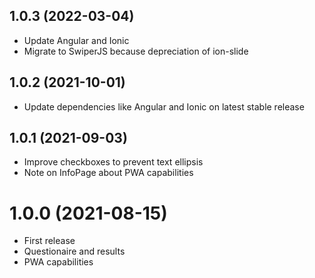 1.0.3 (2022-03-04)
------------------
- Update Angular and Ionic
- Migrate to SwiperJS because depreciation of ion-slide

1.0.2 (2021-10-01)
------------------
- Update dependencies like Angular and Ionic on latest stable release

1.0.1 (2021-09-03)
------------------
- Improve checkboxes to prevent text ellipsis
- Note on InfoPage about PWA capabilities

1.0.0 (2021-08-15)
==================
- First release
- Questionaire and results
- PWA capabilities